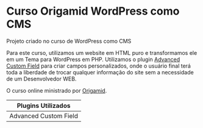 # Curso Origamid WordPress como CMS
Projeto criado no curso de WordPress como CMS

Para este curso, utilizamos um website em HTML puro e transformamos ele em um Tema para WordPress em PHP. Utilizamos o plugin [Advanced Custom Field](https://www.advancedcustomfields.com/) para criar campos personalizados, onde o usuário final terá toda a liberdade de trocar qualquer informação do site sem a necessidade de um Desenvolvedor WEB.

O curso online ministrado por [Origamid](https://www.origamid.com).

| Plugins Utilizados       |
| ------------------------ |
| Advanced Custom Field    |